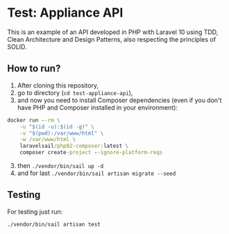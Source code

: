 # Test: Appliance API
This is an example of an API developed in PHP with Laravel 10 using TDD, Clean Architecture and Design Patterns, also respecting the principles of SOLID.

## How to run?
1. After cloning this repository,
2. go to directory (`cd test-appliance-api`),
3. and now you need to install Composer dependencies (even if you don't have PHP and Composer installed in your environment):
```cmd
docker run --rm \
    -u "$(id -u):$(id -g)" \
    -v "$(pwd):/var/www/html" \
    -w /var/www/html \
    laravelsail/php82-composer:latest \
    composer create-project --ignore-platform-reqs
```
3. then `./vendor/bin/sail up -d`
4. and for last `./vendor/bin/sail artisan migrate --seed`

## Testing
For testing just run:
```cmd
./vendor/bin/sail artisan test
```
